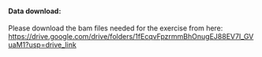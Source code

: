 #### Data download:

Please download the bam files needed for the exercise from here: https://drive.google.com/drive/folders/1fEcqvFpzrmmBhOnugEJ88EV7I_GVuaM1?usp=drive_link

